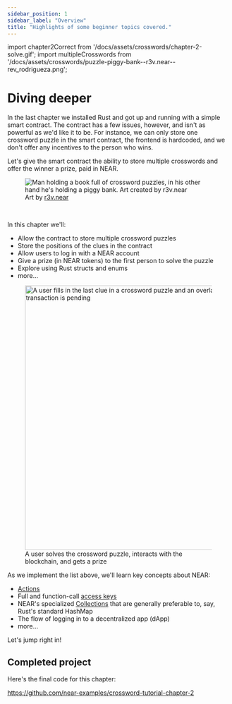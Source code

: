 ```yaml
---
sidebar_position: 1
sidebar_label: "Overview"
title: "Highlights of some beginner topics covered."
---
```


import chapter2Correct from '/docs/assets/crosswords/chapter-2-solve.gif';
import multipleCrosswords from '/docs/assets/crosswords/puzzle-piggy-bank--r3v.near--rev_rodrigueza.png';

# Diving deeper

In the last chapter we installed Rust and got up and running with a simple smart contract. The contract has a few issues, however, and isn't as powerful as we'd like it to be. For instance, we can only store one crossword puzzle in the smart contract, the frontend is  hardcoded, and we don't offer any incentives to the person who wins.

Let's give the smart contract the ability to store multiple crosswords and offer the winner a prize, paid in NEAR.

<figure>
    <img src={multipleCrosswords} alt="Man holding a book full of crossword puzzles, in his other hand he's holding a piggy bank. Art created by r3v.near"/>
    <figcaption className="full-width">Art by <a href="https://twitter.com/rev_rodrigueza" target="_blank" rel="noopener noreferrer">r3v.near</a></figcaption>
</figure>
<br/>

In this chapter we'll:

- Allow the contract to store multiple crossword puzzles
- Store the positions of the clues in the contract
- Allow users to log in with a NEAR account
- Give a prize (in NEAR tokens) to the first person to solve the puzzle
- Explore using Rust structs and enums
- more…

<figure>
    <img src={chapter2Correct} width="600" alt="A user fills in the last clue in a crossword puzzle and an overlay appears saying that a transaction is pending" />
    <figcaption>A user solves the crossword puzzle, interacts with the blockchain, and gets a prize</figcaption>
</figure>

As we implement the list above, we'll learn key concepts about NEAR:

- [Actions](https://nomicon.io/RuntimeSpec/Actions.html)
- Full and function-call [access keys](https://docs.near.org/protocol/network/account#access-keys)
- NEAR's specialized [Collections](../../../2.build/2.smart-contracts/anatomy/collections.md) that are generally preferable to, say, Rust's standard HashMap 
- The flow of logging in to a decentralized app (dApp)
- more…

Let's jump right in!

## Completed project

Here's the final code for this chapter:

https://github.com/near-examples/crossword-tutorial-chapter-2
